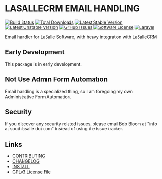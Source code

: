 # LASALLECRM EMAIL HANDLING

[![Build Status](https://img.shields.io/travis/lasallecrm/lasallecrm-l5-lasallecrmemail-pkg/master.svg?style=flat-square)](https://travis-ci.org/lasallecrm/lasallecrm-l5-lasallecrmemail-pkg)
[![Total Downloads](https://img.shields.io/packagist/dt/lasallecrm/lasallecrmemail.svg?style=flat-square)](https://packagist.org/packages/lasallecrm/lasallecrmemail)
[![Latest Stable Version](https://poser.pugx.org/lasallecrm/lasallecrmemail/v/stable.svg)](https://packagist.org/packages/lasallecrm/lasallecrmemail)
[![Latest Unstable Version](https://poser.pugx.org/lasallecrm/lasallecrmemail/v/unstable.svg)](https://packagist.org/packages/lasallecrm/lasallecrmemail)
[![GitHub Issues](https://img.shields.io/github/issues/lasallecrm/lasallecrm-l5-lasallecrmemail-pkg.svg)](https://github.com/lasallecrm/lasallecrm-l5-lasallecrmemail-pkg/issues)
[![Software License](https://img.shields.io/badge/license-GPLv3-brightgreen.svg?style=flat-square)](LICENSE.md)
[![Laravel](https://img.shields.io/badge/Laravel-v5-brightgreen.svg?style=flat-square)](http://laravel.com)


Email handler for LaSalle Software, with heavy integration with LaSalleCRM


## Early Development

This package is in early development. 


## Not Use Admin Form Automation

Email handling is a specialized thing, so I am foregoing my own Administrative Form Automation. 


## Security

If you discover any security related issues, please email Bob Bloom at "info at southlasalle dot com" instead of using the issue tracker.


## Links

* [CONTRIBUTING](CONTRIBUTING.md)
* [CHANGELOG](CHANGELOG.md)
* [INSTALL](INSTALL.md)
* [GPLv3 License File](LICENSE.md)



